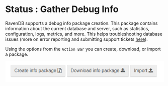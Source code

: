 # Status : Gather Debug Info

RavenDB supports a debug info package creation. This package contains information about the current database and server, such as statistics, configuration, logs, metrics, and more. This helps troubleshooting database issues (more on error reporting and submitting support tickets [here]()).

Using the options from the `Action Bar` you can create, download, or import a package.

![Figure 1. Status. Gather Debug Info.](images/status_gather-debug-info-1.png) 